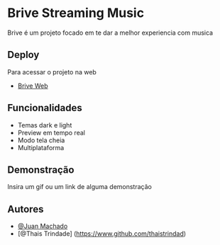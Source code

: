 
# Brive Streaming Music

Brive é um projeto focado em te dar a melhor experiencia com musica

## Deploy

Para acessar o projeto na web
  
- [Brive Web](https://brive-streaming-music.vercel.app)



## Funcionalidades

- Temas dark e light
- Preview em tempo real
- Modo tela cheia
- Multiplataforma


## Demonstração

Insira um gif ou um link de alguma demonstração


## Autores

- [@Juan Machado](https://www.github.com/Xuan002)
- [@Thais Trindade] (https://www.github.com/thaistrindad)

